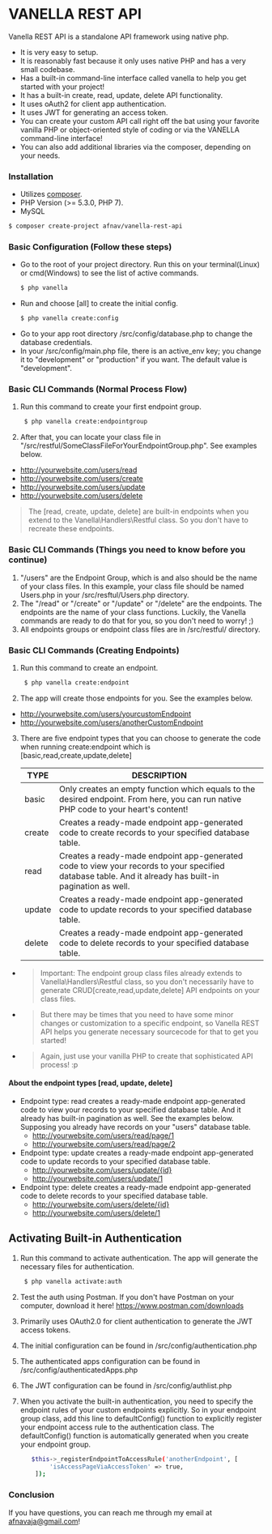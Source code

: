# VANELLA REST API
Vanella REST API is a standalone API framework using native php.

  - It is very easy to setup.
  - It is reasonably fast because it only uses native PHP and has a very small codebase.
  - Has a built-in command-line interface called vanella to help you get started with your project!
  - It has a built-in create, read, update, delete API functionality.
  - It uses oAuth2 for client app authentication.
  - It uses JWT for generating an access token.
  - You can create your custom API call right off the bat using your favorite vanilla PHP or object-oriented style of coding or via the VANELLA command-line interface!
  - You can also add additional libraries via the composer, depending on your needs.

### Installation

- Utilizes [composer](https://getcomposer.org/download/).
- PHP Version (>= 5.3.0, PHP 7).
- MySQL

```sh
$ composer create-project afnav/vanella-rest-api
```

### Basic Configuration (Follow these steps)
- Go to the root of your project directory. Run this on your terminal(Linux) or cmd(Windows) to see the list of active commands.
    ```sh
    $ php vanella
    ```
- Run and choose [all] to create the initial config.
    ```sh
    $ php vanella create:config
    ```
- Go to your app root directory /src/config/database.php to change the database credentials.
- In your /src/config/main.php file, there is an active_env key; you change it to "development" or "production" if you want. The default value is "development".



### Basic CLI Commands (Normal Process Flow)
 1. Run this command to create your first endpoint group. 

    ```sh
     $ php vanella create:endpointgroup
    ``` 
 2. After that, you can locate your class file in "/src/restful/SomeClassFileForYourEndpointGroup.php". See examples below.
 - http://yourwebsite.com/users/read
 - http://yourwebsite.com/users/create
 - http://yourwebsite.com/users/update
 - http://yourwebsite.com/users/delete
 
 > The [read, create, update, delete] are built-in endpoints when you extend to the Vanella\Handlers\Restful class. So you don't have to recreate these endpoints.

### Basic CLI Commands (Things you need to know before you continue)
 1. "/users" are the Endpoint Group, which is and also should be the name of your class files. In this example, your class file should be named Users.php in your /src/resftul/Users.php directory.
 2. The "/read" or "/create" or "/update" or "/delete" are the endpoints. The endpoints are the name of your class functions. Luckily, the Vanella commands are ready to do that for you, so you don't need to worry! ;)
 3. All endpoints groups or endpoint class files are in /src/restful/ directory.

### Basic CLI Commands (Creating Endpoints)
 1. Run this command to create an endpoint.
    ```sh
     $ php vanella create:endpoint
    ``` 
 2. The app will create those endpoints for you. See the examples below.
  - http://yourwebsite.com/users/yourcustomEndpoint
  - http://yourwebsite.com/users/anotherCustomEndpoint
 3. There are five endpoint types that you can choose to generate the code when running create:endpoint which is [basic,read,create,update,delete]
 
    | TYPE | DESCRIPTION |
    | ------ | ------ |
    | basic | Only creates an empty function which equals to the desired endpoint. From here, you can run native PHP code to your heart's content! |
    | create | Creates a ready-made endpoint app-generated code to create records to your specified database table. |
    | read | Creates a ready-made endpoint app-generated code to view your records to your specified database table. And it already has built-in pagination as well.|
    | update | Creates a ready-made endpoint app-generated code to update records to your specified database table. |
    | delete | Creates a ready-made endpoint app-generated code to delete records to your specified database table. |

  - > Important: The endpoint group class files already extends to Vanella\Handlers\Restful class, so you don't necessarily have to generate CRUD[create,read,update,delete] API endpoints on your class files. 
  - >But there may be times that you need to have some minor changes or customization to a specific endpoint, so Vanella REST API helps you generate necessary sourcecode for that to get you started! 
  - > Again, just use your vanilla PHP to create that sophisticated API process! :p

  #### About the endpoint types [read, update, delete]
 - Endpoint type: read creates a ready-made endpoint app-generated code to view your records to your specified database table. And it already has built-in pagination as well. See the examples below. Supposing you already have records on your "users" database table.
    - http://yourwebsite.com/users/read/page/1
    - http://yourwebsite.com/users/read/page/2
 - Endpoint type: update creates a ready-made endpoint app-generated code to update records to your specified database table.
    - http://yourwebsite.com/users/update/{id}
    - http://yourwebsite.com/users/update/1
 - Endpoint type: delete creates a ready-made endpoint app-generated code to delete records to your specified database table.
   - http://yourwebsite.com/users/delete/{id}
   - http://yourwebsite.com/users/delete/1

## Activating Built-in Authentication

 1. Run this command to activate authentication. The app will generate the necessary files for authentication.
    ```sh
     $ php vanella activate:auth
    ``` 
 2. Test the auth using Postman. If you don't have Postman on your computer, download it here! https://www.postman.com/downloads
 3. Primarily uses OAuth2.0 for client authentication to generate the JWT access tokens.
 4. The initial configuration can be found in /src/config/authentication.php
 5. The authenticated apps configuration can be found in /src/config/authenticatedApps.php
 6. The JWT configuration can be found in /src/config/authlist.php
 7. When you activate the built-in authentication, you need to specify the endpoint rules of your custom endpoints explicitly. So in your endpoint group class, add this line to defaultConfig() function to explicitly register your endpoint access rule to the authentication class. The defaultConfig() function is automatically generated when you create your endpoint group.
 
    ```sh
       $this->_registerEndpointToAccessRule('anotherEndpoint', [
            'isAccessPageViaAccessToken' => true,
        ]);
    ``` 

### Conclusion
If you have questions, you can reach me through my email at afnavaja@gmail.com!